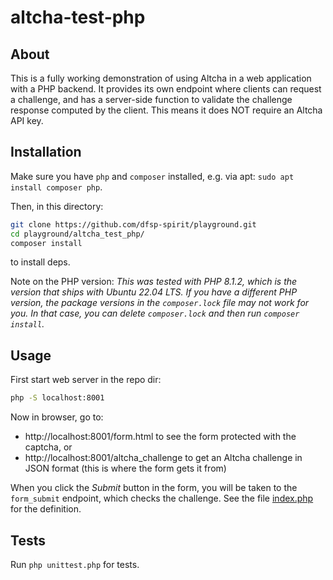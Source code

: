 
# altcha-test-php

## About

This is a fully working demonstration of using Altcha in a web application with a PHP backend.
It provides its own endpoint where clients can request a challenge, and has a server-side function to validate the challenge response computed by the client. This means it does NOT
require an Altcha API key.


## Installation

Make sure you have `php` and `composer` installed, e.g. via apt: ```sudo apt install composer php```.

Then, in this directory:

```sh
git clone https://github.com/dfsp-spirit/playground.git
cd playground/altcha_test_php/
composer install
```

to install deps.

Note on the PHP version: *This was tested with PHP 8.1.2, which is the version that ships with Ubuntu 22.04 LTS. If you have a different PHP version, the package versions in the `composer.lock` file may not work for you. In that case, you can delete `composer.lock` and then run ```composer install```.*


## Usage

First start web server in the repo dir:

```sh
php -S localhost:8001
```


Now in browser, go to:

* http://localhost:8001/form.html to see the form protected with the captcha, or
* http://localhost:8001/altcha_challenge to get an Altcha challenge in JSON format (this is where the form gets it from)

When you click the *Submit* button in the form, you will be taken to the `form_submit` endpoint, which checks the challenge. See the file [index.php](./index.php) for the definition.

## Tests

Run ```php unittest.php``` for tests.

